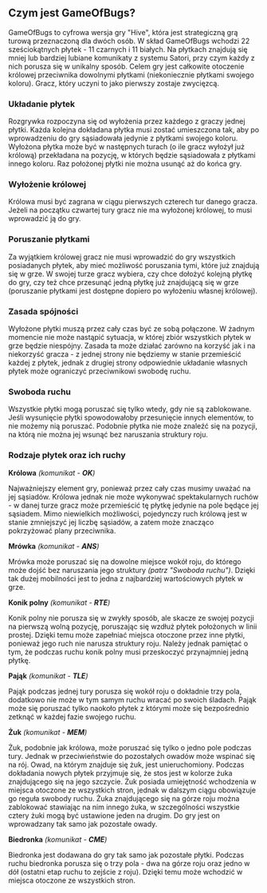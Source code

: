 ## Czym jest GameOfBugs?

GameOfBugs to cyfrowa wersja gry "Hive", która jest strategiczną grą turową przeznaczoną dla dwóch osób. W skład GameOfBugs wchodzi 22 sześciokątnych płytek - 11 czarnych i 11 białych. Na płytkach znajdują się mniej lub bardziej lubiane komunikaty z systemu Satori, przy czym każdy z nich porusza się w unikalny sposób. Celem gry jest całkowite otoczenie królowej przeciwnika dowolnymi płytkami (niekoniecznie płytkami swojego koloru). Gracz, który uczyni to jako pierwszy zostaje zwycięzcą.

### Układanie płytek

Rozgrywka rozpoczyna się od wyłożenia przez każdego z graczy jednej płytki. Każda kolejna dokładana płytka musi zostać umieszczona tak, aby po wprowadzeniu do gry sąsiadowała jedynie z płytkami swojego koloru. Wyłożona płytka może być w następnych turach (o ile gracz wyłożył już królową) przekładana na pozycję, w których będzie sąsiadowała z płytkami innego koloru. Raz położonej płytki nie można usunąć aż do końca gry.

### Wyłożenie królowej

Królowa musi być zagrana w ciągu pierwszych czterech tur danego gracza. Jeżeli na początku czwartej tury gracz nie ma wyłożonej królowej, to musi wprowadzić ją do gry.

### Poruszanie płytkami

Za wyjątkiem królowej gracz nie musi wprowadzić do gry wszystkich posiadanych płytek, aby mieć możliwość poruszania tymi, które już znajdują się w grze. W swojej turze gracz wybiera, czy chce dołożyć kolejną płytkę do gry, czy też chce przesunąć jedną płytkę już znajdującą się w grze (poruszanie płytkami jest dostępne dopiero po wyłożeniu własnej królowej).

### Zasada spójności

Wyłożone płytki muszą przez cały czas być ze sobą połączone. W żadnym momencie nie może nastąpić sytuacja, w której zbiór wszystkich płytek w grze będzie niespójny. Zasada ta może działać zarówno na korzyść jak i na niekorzyść gracza - z jednej strony nie będziemy w stanie przemieścić każdej z płytek, jednak z drugiej strony odpowiednie układanie własnych płytek może ograniczyć przeciwnikowi swobodę ruchu.

### Swoboda ruchu

Wszystkie płytki mogą poruszać się tylko wtedy, gdy nie są zablokowane. Jeśli wysunięcie płytki spowodowałoby przesunięcie innych elementów, to nie możemy nią poruszać. Podobnie płytka nie może znaleźć się na pozycji, na którą nie można jej wsunąć bez naruszania struktury roju.

### Rodzaje płytek oraz ich ruchy

**Królowa** _(komunikat - **OK**)_

Najważniejszy element gry, ponieważ przez cały czas musimy uważać na jej sąsiadów. Królowa jednak nie może wykonywać spektakularnych ruchów - w danej turze gracz może przemieścić tę płytkę jedynie na pole będące jej sąsiadem. Mimo niewielkich możliwości, pojedynczy ruch królową jest w stanie zmniejszyć jej liczbę sąsiadów, a zatem może znacząco pokrzyżować plany przeciwnika.

**Mrówka** _(komunikat - **ANS**)_

Mrówka może poruszać się na dowolne miejsce wokół roju, do którego może dojść bez naruszania jego struktury _(patrz "Swoboda ruchu")_. Dzięki tak dużej mobilności jest to jedna z najbardziej wartościowych płytek w grze.

**Konik polny** _(komunikat - **RTE**)_

Konik polny nie porusza się w zwykły sposób, ale skacze ze swojej pozycji na pierwszą wolną pozycję, poruszając się wzdłuż płytek położonych w linii prostej. Dzięki temu może zapełniać miejsca otoczone przez inne płytki, ponieważ jego ruch nie narusza struktury roju. Należy jednak pamiętać o tym, że podczas ruchu konik polny musi przeskoczyć przynajmniej jedną płytkę.

**Pająk** _(komunikat - **TLE**)_

Pająk podczas jednej tury porusza się wokół roju o dokładnie trzy pola, dodatkowo nie może w tym samym ruchu wracać po swoich śladach. Pająk może się poruszać tylko naokoło płytek z którymi może się bezpośrednio zetknąć w każdej fazie swojego ruchu.

**Żuk** _(komunikat - **MEM**)_

Żuk, podobnie jak królowa, może poruszać się tylko o jedno pole podczas tury. Jednak w przeciwieństwie do pozostałych owadów może wspinać się na rój. Owad, na którym znajduje się żuk, jest unieruchomiony. Podczas dokładania nowych płytek przyjmuje się, że stos jest w kolorze żuka znajdującego się na jego szczycie. Żuk posiada umiejętność wchodzenia w miejsca otoczone ze wszystkich stron, jednak w dalszym ciągu obowiązuje go reguła swobody ruchu. Żuka znajdującego się na górze roju można zablokować stawiając na nim innego żuka, w szczególności wszystkie cztery żuki mogą być ustawione jeden na drugim. Do gry jest on wprowadzany tak samo jak pozostałe owady.

**Biedronka** _(komunikat - **CME**)_

Biedronka jest dodawana do gry tak samo jak pozostałe płytki. Podczas ruchu biedronka porusza się o trzy pola - dwa na górze roju oraz jedno w dół (ostatni etap ruchu to zejście z roju). Dzięki temu może wchodzić w miejsca otoczone ze wszystkich stron.